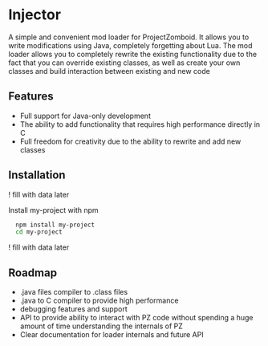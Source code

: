 
# Injector

A simple and convenient mod loader for ProjectZomboid. It allows you to write modifications using Java, completely forgetting about Lua. The mod loader allows you to completely rewrite the existing functionality due to the fact that you can override existing classes, as well as create your own classes and build interaction between existing and new code


## Features

- Full support for Java-only development
- The ability to add functionality that requires high performance directly in C
- Full freedom for creativity due to the ability to rewrite and add new classes


## Installation

! fill with data later

Install my-project with npm

```bash
  npm install my-project
  cd my-project
```

! fill with data later

## Roadmap

- .java files compiler to .class files
- .java to C compiler to provide high performance
- debugging features and support
- API to provide ability to interact with PZ code without spending a huge amount of time understanding the internals of PZ
- Clear documentation for loader internals and future API 

